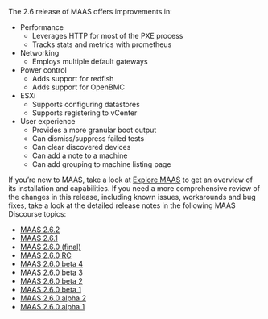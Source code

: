 The 2.6 release of MAAS offers improvements in:

* Performance
  * Leverages HTTP for most of the PXE process
  * Tracks stats and metrics with prometheus
* Networking
  * Employs multiple default gateways
* Power control
  * Adds support for redfish
  * Adds support for OpenBMC
* ESXi
  * Supports configuring datastores
  * Supports registering to vCenter
* User experience
  * Provides a more granular boot output
  * Can dismiss/suppress failed tests
  * Can clear discovered devices
  * Can add a note to a machine
  * Can add grouping to machine listing page

If you’re new to MAAS, take a look at [Explore MAAS](https://discourse.maas.io/t/explore-maas/787) to get an overview of its installation and capabilities. If you need a more comprehensive review of the changes in this release, including known issues, workarounds and bug fixes, take a look at the detailed release notes in the following MAAS Discourse topics:

* [MAAS 2.6.2](https://discourse.maas.io/t/maas-2-6-2-released/1148)
* [MAAS 2.6.1](https://discourse.maas.io/t/maas-2-6-1-released/1025)
* [MAAS 2.6.0 (final)](https://discourse.maas.io/t/maas-2-6-0-released/724)
* [MAAS 2.6.0 RC](https://discourse.maas.io/t/maas-2-6-0-rc-released/598)
* [MAAS 2.6.0 beta 4](https://discourse.maas.io/t/maas-2-6-0-beta-4-released/537)
* [MAAS 2.6.0 beta 3](https://discourse.maas.io/t/maas-2-6-0-beta-3-released/533)
* [MAAS 2.6.0 beta 2](https://discourse.maas.io/t/2-6-0-beta-2-released/523)
* [MAAS 2.6.0 beta 1](https://discourse.maas.io/t/2-6-0-beta-1-released/495)
* [MAAS 2.6.0 alpha 2](https://discourse.maas.io/t/maas-2-6-0-alpha-2-released/460)
* [MAAS 2.6.0 alpha 1](https://discourse.maas.io/t/maas-2-6-0-alpha-1-released/413)
